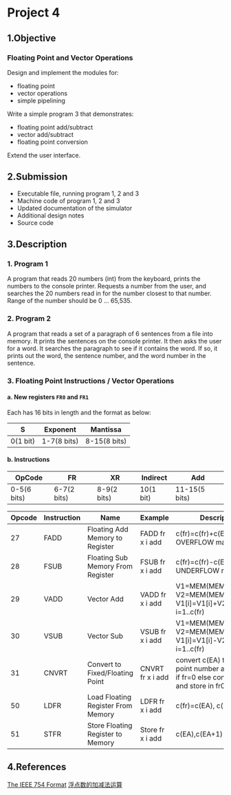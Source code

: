 # Project 4
## 1.Objective
### Floating Point and Vector Operations
Design and implement the modules for:
- floating point 
- vector operations
- simple pipelining  

Write a simple program 3 that demonstrates:
- floating point add/subtract
- vector add/subtract
- floating point conversion

Extend the user interface.

## 2.Submission
- Executable file, running program 1, 2 and 3
- Machine code of program 1, 2 and 3
- Updated documentation of the simulator
- Additional design notes
- Source code

## 3.Description
### 1. Program 1
A program that reads 20 numbers (int) from the keyboard, prints the numbers to the console printer.
Requests a number from the user, and searches the 20 numbers read in for the number closest to that number.
Range of the number should be 0 ... 65,535.

### 2. Program 2
A program that reads a set of a paragraph of 6 sentences from a file into memory. 
It prints the sentences on the console printer. It then asks the user for a word. 
It searches the paragraph to see if it contains the word. 
If so, it prints out the word, the sentence number, and the word number in the sentence.

### 3. Floating Point Instructions / Vector Operations
#### a. New registers `FR0` and `FR1`
Each has 16 bits in length and the format as below:

| S         | Exponent    | Mantissa     |
|-----------|-------------|--------------|
| 0(1 bit)  | 1-7(8 bits) | 8-15(8 bits) |

#### b. Instructions
| OpCode      | FR          | XR          | Indirect  | Add           |
|-------------|-------------|-------------|-----------|---------------|
| 0-5(6 bits) | 6-7(2 bits) | 8-9(2 bits) | 10(1 bit) | 11-15(5 bits) |

| Opcode | Instruction | Name                               | Example            | Description                                                                                        |
|--------|-------------|------------------------------------|--------------------|----------------------------------------------------------------------------------------------------|
| 27     | FADD        | Floating Add Memory to Register    | FADD fr x i add    | c(fr)=c(fr)+c(EA), OVERFLOW may be set                                                             |
| 28     | FSUB        | Floating Sub Memory From Register  | FSUB fr x i add    | c(fr)=c(fr)-c(EA), UNDERFLOW may be set                                                            |
| 29     | VADD        | Vector Add                         | VADD fr x i add    | V1=MEM(MEM(c(EA))) V2=MEM(MEM(c(EA)+1))) V1[i]=V1[i]+V2[i], i=1..c(fr)                             |
| 30     | VSUB        | Vector Sub                         | VSUB fr x i add    | V1=MEM(MEM(c(EA))) V2=MEM(MEM(c(EA)+1))) V1[i]=V1[i]-V2[i], i=1..c(fr)                             |
| 31     | CNVRT       | Convert to Fixed/Floating Point    | CNVRT fr x i add   | convert c(EA) to a fixed point number and stor in fr if fr=0 else convert to a FP and store in fr0 |
| 50     | LDFR        | Load Floating Register From Memory | LDFR fr x i add    | c(fr)=c(EA), c(EA+1)                                                                               |                                                                            |
| 51     | STFR        | Store Floating Register to Memory  | Store fr x i add   | c(EA),c(EA+1) = c(fr)                                                                              |                                                                             |
## 4.References
[The IEEE 754 Format](http://mathcenter.oxford.emory.edu/site/cs170/ieee754/)
[浮点数的加减法运算](https://blog.csdn.net/ruidianbaihuo/article/details/88067889)